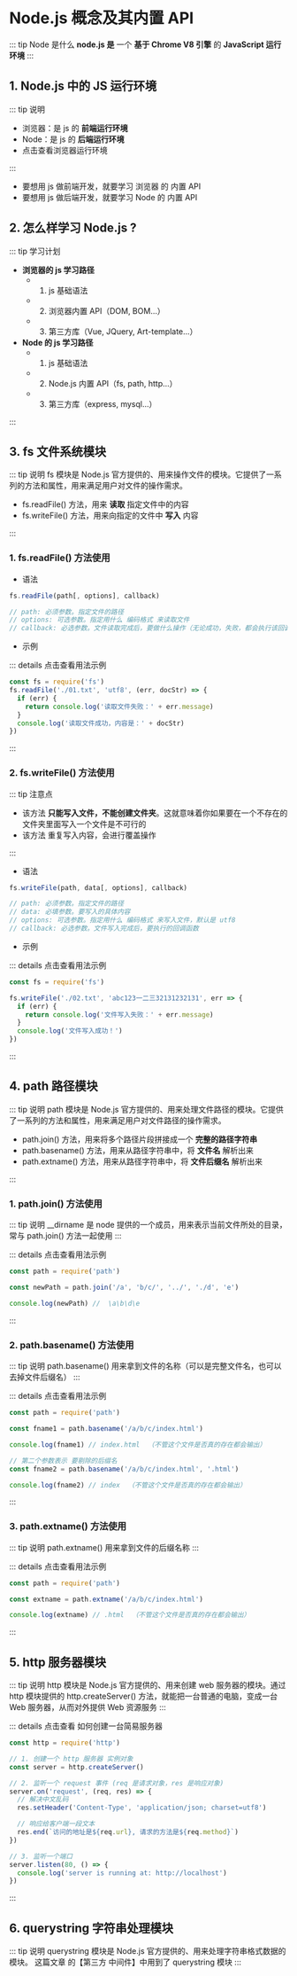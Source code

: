 # Node.js 概念及其内置 API

::: tip Node 是什么
**node.js 是** 一个 **基于 Chrome V8 引擎** 的 **JavaScript 运行环境**
:::

## 1. Node.js 中的 JS 运行环境

::: tip 说明

- 浏览器：是 js 的 **前端运行环境**
- Node：是 js 的 **后端运行环境**
- <tgx-link href="/frontend/browser/browser">点击查看浏览器运行环境</tgx-link>

:::

- 要想用 js 做前端开发，就要学习 浏览器 的 内置 API
- 要想用 js 做后端开发，就要学习 Node 的 内置 API

<tgx-img src="/node/node/node-environment.png" alt="JS 运行环境示意图" title="JS 运行环境示意图" width="740"></tgx-img>

## 2. 怎么样学习 Node.js ?

::: tip 学习计划

- **浏览器的 js 学习路径**
  - 1. js 基础语法
  - 2. 浏览器内置 API（DOM, BOM...）
  - 3. 第三方库（Vue, JQuery, Art-template...）
- **Node 的 js 学习路径**
  - 1. js 基础语法
  - 2. Node.js 内置 API（fs, path, http...）
  - 3. 第三方库（express, mysql...）

:::

## 3. fs 文件系统模块

::: tip 说明
fs 模块是 Node.js 官方提供的、用来操作文件的模块。它提供了一系列的方法和属性，用来满足用户对文件的操作需求。

- fs.readFile() 方法，用来 **读取** 指定文件中的内容
- fs.writeFile() 方法，用来向指定的文件中 **写入** 内容

:::

### 1. fs.readFile() 方法使用

- 语法

```js
fs.readFile(path[, options], callback)

// path: 必须参数。指定文件的路径
// options: 可选参数。指定用什么 编码格式 来读取文件
// callback: 必选参数。文件读取完成后，要做什么操作（无论成功，失败，都会执行该回调函数）
```

- 示例

::: details 点击查看用法示例

```js
const fs = require('fs')
fs.readFile('./01.txt', 'utf8', (err, docStr) => {
  if (err) {
    return console.log('读取文件失败：' + err.message)
  }
  console.log('读取文件成功，内容是：' + docStr)
})
```

:::

### 2. fs.writeFile() 方法使用

::: tip 注意点

- 该方法 **只能写入文件，不能创建文件夹**。这就意味着你如果要在一个不存在的文件夹里面写入一个文件是不可行的
- 该方法 重复写入内容，会进行覆盖操作

:::

- 语法

```js
fs.writeFile(path, data[, options], callback)

// path: 必须参数。指定文件的路径
// data: 必填参数。要写入的具体内容
// options: 可选参数。指定用什么 编码格式 来写入文件，默认是 utf8
// callback: 必选参数。文件写入完成后，要执行的回调函数
```

- 示例

::: details 点击查看用法示例

```js
const fs = require('fs')

fs.writeFile('./02.txt', 'abc123一二三32131232131', err => {
  if (err) {
    return console.log('文件写入失败：' + err.message)
  }
  console.log('文件写入成功！')
})
```

:::

## 4. path 路径模块

::: tip 说明
path 模块是 Node.js 官方提供的、用来处理文件路径的模块。它提供了一系列的方法和属性，用来满足用户对文件路径的操作需求。

- path.join() 方法，用来将多个路径片段拼接成一个 **完整的路径字符串**
- path.basename() 方法，用来从路径字符串中，将 **文件名** 解析出来
- path.extname() 方法，用来从路径字符串中，将 **文件后缀名** 解析出来

:::

### 1. path.join() 方法使用

::: tip 说明
\_\_dirname 是 node 提供的一个成员，用来表示当前文件所处的目录，常与 path.join() 方法一起使用
:::

::: details 点击查看用法示例

```js
const path = require('path')

const newPath = path.join('/a', 'b/c/', '../', './d', 'e')

console.log(newPath) //  \a\b\d\e
```

:::

### 2. path.basename() 方法使用

::: tip 说明
path.basename() 用来拿到文件的名称（可以是完整文件名，也可以去掉文件后缀名）
:::

::: details 点击查看用法示例

```js
const path = require('path')

const fname1 = path.basename('/a/b/c/index.html')

console.log(fname1) // index.html  （不管这个文件是否真的存在都会输出）

// 第二个参数表示 要剔除的后缀名
const fname2 = path.basename('/a/b/c/index.html', '.html')

console.log(fname2) // index  （不管这个文件是否真的存在都会输出）
```

:::

### 3. path.extname() 方法使用

::: tip 说明
path.extname() 用来拿到文件的后缀名称
:::

::: details 点击查看用法示例

```js
const path = require('path')

const extname = path.extname('/a/b/c/index.html')

console.log(extname) // .html  （不管这个文件是否真的存在都会输出）
```

:::

## 5. http 服务器模块

::: tip 说明
http 模块是 Node.js 官方提供的、用来创建 web 服务器的模块。通过 http 模块提供的 http.createServer() 方法，就能把一台普通的电脑，变成一台 Web 服务器，从而对外提供 Web 资源服务
:::

::: details 点击查看 如何创建一台简易服务器

```js
const http = require('http')

// 1. 创建一个 http 服务器 实例对象
const server = http.createServer()

// 2. 监听一个 request 事件 (req 是请求对象，res 是响应对象)
server.on('request', (req, res) => {
  // 解决中文乱码
  res.setHeader('Content-Type', 'application/json; charset=utf8')

  // 响应给客户端一段文本
  res.end(`访问的地址是${req.url}, 请求的方法是${req.method}`)
})

// 3. 监听一个端口
server.listen(80, () => {
  console.log('server is running at: http://localhost')
})
```

:::
## 6. querystring 字符串处理模块
::: tip 说明
querystring 模块是 Node.js 官方提供的、用来处理字符串格式数据的模块。
<tgx-link href="/backend/node/express">这篇文章</tgx-link> 的【第三方 中间件】中用到了 querystring 模块
:::